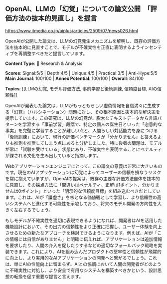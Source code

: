 ## OpenAI、LLMの「幻覚」についての論文公開　「評価方法の抜本的見直し」を提言

https://www.itmedia.co.jp/aiplus/articles/2509/07/news026.html

OpenAIが公開した論文は、LLMの幻覚発生メカニズムを解明し、既存の評価方法を抜本的に見直すことで、モデルが不確実性を正直に表明するようインセンティブを再調整すべきだと提言しています。

**Content Type**: 🔬 Research & Analysis

**Scores**: Signal:5/5 | Depth:4/5 | Unique:4/5 | Practical:3/5 | Anti-Hype:5/5
**Main Journal**: 100/100 | **Annex Potential**: 100/100 | **Overall**: 84/100

**Topics**: [[LLMの幻覚, モデル評価方法, 事前学習と後続訓練, 信頼度目標, AIの信頼性]]

OpenAIが発表した論文は、LLMがもっともらしい虚偽情報を自信満々に生成する「幻覚」（ハルシネーション）問題に対し、その根本原因と抜本的な解決策を提示しています。この研究は、LLMの幻覚が、膨大なテキストデータから言語パターンを学習する「事前学習」段階で、特定の個人の誕生日といった「恣意的な事実」を完璧に学習することが難しい点と、人間らしい対話能力を身につける「後続訓練」において、現行の評価ベンチマークが「分かりません」と答えるよりも推測を推奨してしまう点にあると分析しました。特に後者の問題は、モデルが常に「試験を受けている」状態にあり、不確実性を表明することにペナルティが課される文化を生み出していると指摘します。

Webアプリケーションエンジニアにとって、この論文の意義は非常に大きいものです。現在のAIアプリケーションは幻覚によってユーザーの信頼を損なうリスクを常に抱えていますが、OpenAIの提案は、既存の主要な評価方法自体を抜本的に見直し、その採点方法に「間違いはペナルティ、正解は1ポイント、分かりませんは0ポイント」といった「明示的な信頼度目標」を組み込むべきだとしています。これは、AIが「謙虚さ」を核となる価値観として学習し、より信頼性の高いシステムへと進化する可能性を示唆しており、将来のモデル開発の方向性を大きく左右するでしょう。

もしモデルが不確実性を適切に表現できるようになれば、開発者はAIを活用した機能設計において、その出力の信頼性をより正確に把握し、ユーザー体験を向上させるための新たなアプローチを検討できるようになります。例えば、AIが「この情報には自信がありません」と明確に伝えれば、アプリケーションは追加情報を要求したり、人間の介入を促したりするなどの適切なフォールバック戦略を実装できます。これにより、AIを組み込んだプロダクトの堅牢性と信頼性が飛躍的に向上し、より実用的なAIアプリケーションの開発へと繋がるでしょう。これは、単にAIの性能向上に留まらず、AIとの協調において人間の開発者がどのように不確実性に対処し、より安全で有用なシステムを構築すべきかという、設計思想の転換を促す重要な提言と言えます。